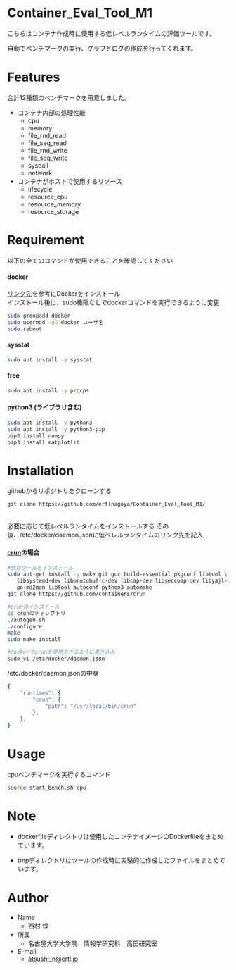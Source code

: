 # Container_Eval_Tool_M1
 
こちらはコンテナ作成時に使用する低レベルランタイムの評価ツールです。
 
自動でベンチマークの実行、グラフとログの作成を行ってくれます。
 
# Features
 
合計12種類のベンチマークを用意しました。

* コンテナ内部の処理性能
	* cpu
	* memory
	* file_rnd_read
	* file_seq_read
	* file_rnd_write
	* file_seq_write
	* syscall
	* network
* コンテナがホストで使用するリソース
	* lifecycle
	* resource_cpu
	* resource_memory
	* resource_storage

 
# Requirement
 
以下の全てのコマンドが使用できることを確認してください

#### docker  
[リンク先](https://matsuand.github.io/docs.docker.jp.onthefly/engine/install/ubuntu/)を参考にDockerをインストール  
インストール後に、sudo権限なしでdockerコマンドを実行できるように変更  
```bash
sudo groupadd docker
sudo usermod -aG docker ユーザ名
sudo reboot
```

#### sysstat  
```bash
sudo apt install -y sysstat
```

#### free  
```bash
sudo apt install -y procps
```

#### python3 (ライブラリ含む)  
```bash
sudo apt install -y python3
sudo apt install -y python3-pip
pip3 install numpy
pip3 install matplotlib
```
 
# Installation

githubからリポジトリをクローンする  
```bash
git clone https://github.com/ertlnagoya/Container_Eval_Tool_M1/
```
<br>
必要に応じて低レベルランタイムをインストールする  
その後、/etc/docker/daemon.jsonに低ベレルランタイムのリンク先を記入  

#### [crun](https://github.com/containers/crun)の場合
```bash
#依存ツールをインストール
sudo apt-get install -y make git gcc build-essential pkgconf libtool \
   libsystemd-dev libprotobuf-c-dev libcap-dev libseccomp-dev libyajl-dev \
   go-md2man libtool autoconf python3 automake
git clone https://github.com/containers/crun

#crunのインストール
cd crunのディレクトリ
./autogen.sh
./configure
make
sudo make install

#dockerでcrunを使用できるように書き込み
sudo vi /etc/docker/daemon.json
```
  
/etc/docker/daemon.jsonの中身
```bash
{
    "runtimes": {
        "crun": {
            "path": "/usr/local/bin/crun"
        },
    },
}
```
 
# Usage
 
cpuベンチマークを実行するコマンド
```bash
source start_bench.sh cpu
```
 
# Note
 
* dockerfileディレクトリは使用したコンテナイメージのDockerfileをまとめています。

* tmpディレクトリはツールの作成時に実験的に作成したファイルをまとめています。
 
# Author
 
* Name
	* 西村 惇
* 所属
	* 名古屋大学大学院　情報学研究科　高田研究室　
* E-mail
	* atsushi_n@ertl.jp

